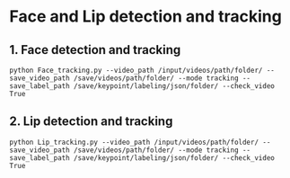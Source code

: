 # Face and Lip detection and tracking

## 1. Face detection and tracking
```python Face_tracking.py --video_path /input/videos/path/folder/ --save_video_path /save/videos/path/folder/ --mode tracking --save_label_path /save/keypoint/labeling/json/folder/ --check_video True```

## 2. Lip detection and tracking
```python Lip_tracking.py --video_path /input/videos/path/folder/ --save_video_path /save/videos/path/folder/ --mode tracking --save_label_path /save/keypoint/labeling/json/folder/ --check_video True```

